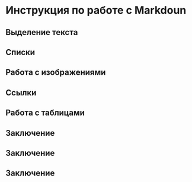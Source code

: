 # Инструкция по работе с Markdoun

## Выделение текста

## Списки

## Работа с изображениями

## Ссылки

## Работа с таблицами

## Заключение

## Заключение

## Заключение